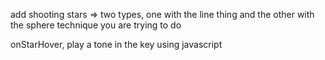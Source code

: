 add shooting stars => two types, one with the line thing and the other with the sphere technique you are trying to do

onStarHover, play a tone in the key using javascript
